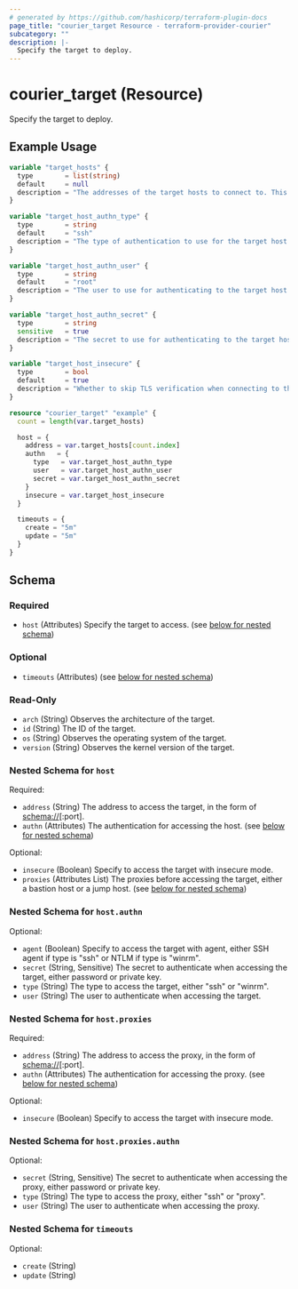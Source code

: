 ```yaml
---
# generated by https://github.com/hashicorp/terraform-plugin-docs
page_title: "courier_target Resource - terraform-provider-courier"
subcategory: ""
description: |-
  Specify the target to deploy.
---
```


# courier_target (Resource)

Specify the target to deploy.

## Example Usage

```terraform
variable "target_hosts" {
  type        = list(string)
  default     = null
  description = "The addresses of the target hosts to connect to. This can be an IP address or a DNS name."
}

variable "target_host_authn_type" {
  type        = string
  default     = "ssh"
  description = "The type of authentication to use for the target host. Valid values are `ssh` and `winrm`."
}

variable "target_host_authn_user" {
  type        = string
  default     = "root"
  description = "The user to use for authenticating to the target host."
}

variable "target_host_authn_secret" {
  type        = string
  sensitive   = true
  description = "The secret to use for authenticating to the target host. This can be a password or a private key."
}

variable "target_host_insecure" {
  type        = bool
  default     = true
  description = "Whether to skip TLS verification when connecting to the target host."
}

resource "courier_target" "example" {
  count = length(var.target_hosts)

  host = {
    address = var.target_hosts[count.index]
    authn   = {
      type   = var.target_host_authn_type
      user   = var.target_host_authn_user
      secret = var.target_host_authn_secret
    }
    insecure = var.target_host_insecure
  }

  timeouts = {
    create = "5m"
    update = "5m"
  }
}
```

<!-- schema generated by tfplugindocs -->
## Schema

### Required

- `host` (Attributes) Specify the target to access. (see [below for nested schema](#nestedatt--host))

### Optional

- `timeouts` (Attributes) (see [below for nested schema](#nestedatt--timeouts))

### Read-Only

- `arch` (String) Observes the architecture of the target.
- `id` (String) The ID of the target.
- `os` (String) Observes the operating system of the target.
- `version` (String) Observes the kernel version of the target.

<a id="nestedatt--host"></a>
### Nested Schema for `host`

Required:

- `address` (String) The address to access the target, 
in the form of [schema://](ip|dns)[:port].
- `authn` (Attributes) The authentication for accessing the host. (see [below for nested schema](#nestedatt--host--authn))

Optional:

- `insecure` (Boolean) Specify to access the target with insecure mode.
- `proxies` (Attributes List) The proxies before accessing the target, 
either a bastion host or a jump host. (see [below for nested schema](#nestedatt--host--proxies))

<a id="nestedatt--host--authn"></a>
### Nested Schema for `host.authn`

Optional:

- `agent` (Boolean) Specify to access the target with agent,
either SSH agent if type is "ssh" or NTLM if type is "winrm".
- `secret` (String, Sensitive) The secret to authenticate when accessing the target, 
either password or private key.
- `type` (String) The type to access the target, either "ssh" or "winrm".
- `user` (String) The user to authenticate when accessing the target.


<a id="nestedatt--host--proxies"></a>
### Nested Schema for `host.proxies`

Required:

- `address` (String) The address to access the proxy, 
in the form of [schema://](ip|dns)[:port].
- `authn` (Attributes) The authentication for accessing the proxy. (see [below for nested schema](#nestedatt--host--proxies--authn))

Optional:

- `insecure` (Boolean) Specify to access the target with insecure mode.

<a id="nestedatt--host--proxies--authn"></a>
### Nested Schema for `host.proxies.authn`

Optional:

- `secret` (String, Sensitive) The secret to authenticate when accessing the proxy, 
either password or private key.
- `type` (String) The type to access the proxy, either "ssh" or "proxy".
- `user` (String) The user to authenticate when accessing the proxy.




<a id="nestedatt--timeouts"></a>
### Nested Schema for `timeouts`

Optional:

- `create` (String)
- `update` (String)


